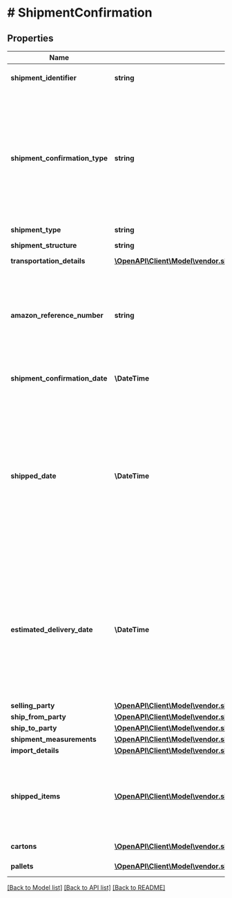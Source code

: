 # # ShipmentConfirmation

## Properties

Name | Type | Description | Notes
------------ | ------------- | ------------- | -------------
**shipment_identifier** | **string** | Unique shipment ID (not used over the last 365 days). |
**shipment_confirmation_type** | **string** | Indicates if this shipment confirmation is the initial confirmation, or intended to replace an already posted shipment confirmation. If replacing an existing shipment confirmation, be sure to provide the identical shipmentIdentifier and sellingParty information as in the previous confirmation. |
**shipment_type** | **string** | The type of shipment. | [optional]
**shipment_structure** | **string** | Shipment hierarchical structure. | [optional]
**transportation_details** | [**\OpenAPI\Client\Model\vendor.shipments\TransportationDetailsForShipmentConfirmation**](TransportationDetailsForShipmentConfirmation.md) |  | [optional]
**amazon_reference_number** | **string** | The Amazon Reference Number is a unique identifier generated by Amazon for all Collect/WePay shipments when you submit  a routing request. This field is mandatory for Collect/WePay shipments. | [optional]
**shipment_confirmation_date** | **\DateTime** | Date on which the shipment confirmation was submitted. |
**shipped_date** | **\DateTime** | The date and time of the departure of the shipment from the vendor&#39;s location. Vendors are requested to send ASNs within 30 minutes of departure from their warehouse/distribution center or at least 6 hours prior to the appointment time at the buyer destination warehouse, whichever is sooner. Shipped date mentioned in the shipment confirmation should not be in the future. | [optional]
**estimated_delivery_date** | **\DateTime** | The date and time on which the shipment is estimated to reach buyer&#39;s warehouse. It needs to be an estimate based on the average transit time between ship from location and the destination. The exact appointment time will be provided by the buyer and is potentially not known when creating the shipment confirmation. | [optional]
**selling_party** | [**\OpenAPI\Client\Model\vendor.shipments\PartyIdentification**](PartyIdentification.md) |  |
**ship_from_party** | [**\OpenAPI\Client\Model\vendor.shipments\PartyIdentification**](PartyIdentification.md) |  |
**ship_to_party** | [**\OpenAPI\Client\Model\vendor.shipments\PartyIdentification**](PartyIdentification.md) |  |
**shipment_measurements** | [**\OpenAPI\Client\Model\vendor.shipments\ShipmentMeasurements**](ShipmentMeasurements.md) |  | [optional]
**import_details** | [**\OpenAPI\Client\Model\vendor.shipments\ImportDetails**](ImportDetails.md) |  | [optional]
**shipped_items** | [**\OpenAPI\Client\Model\vendor.shipments\Item[]**](Item.md) | A list of the items in this shipment and their associated details. If any of the item detail fields are common at a carton or a pallet level, provide them at the corresponding carton or pallet level. |
**cartons** | [**\OpenAPI\Client\Model\vendor.shipments\Carton[]**](Carton.md) | A list of the cartons in this shipment. | [optional]
**pallets** | [**\OpenAPI\Client\Model\vendor.shipments\Pallet[]**](Pallet.md) | A list of the pallets in this shipment. | [optional]

[[Back to Model list]](../../README.md#models) [[Back to API list]](../../README.md#endpoints) [[Back to README]](../../README.md)
